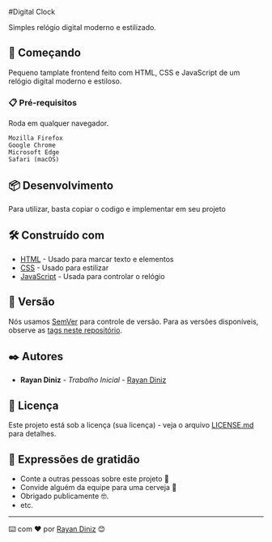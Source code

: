 #Digital Clock

Simples relógio digital moderno e estilizado.

## 🚀 Começando

Pequeno tamplate frontend feito com HTML, CSS e JavaScript de um relógio digital moderno e estiloso.

### 📋 Pré-requisitos

Roda em qualquer navegador.

```
Mozilla Firefox
Google Chrome
Microsoft Edge
Safari (macOS)
```

## 📦 Desenvolvimento

Para utilizar, basta copiar o codigo e implementar em seu projeto

## 🛠️ Construído com

* [HTML](http://www.dropwizard.io/1.0.2/docs/) - Usado para marcar texto e elementos
* [CSS](https://maven.apache.org/) - Usado para estilizar
* [JavaScript](https://rometools.github.io/rome/) - Usada para controlar o relógio

## 📌 Versão

Nós usamos [SemVer](http://semver.org/) para controle de versão. Para as versões disponíveis, observe as [tags neste repositório](https://github.com/suas/tags/do/projeto). 

## ✒️ Autores

* **Rayan Diniz** - *Trabalho Inicial* - [Rayan Diniz](https://github.com/rayandiniz)

## 📄 Licença

Este projeto está sob a licença (sua licença) - veja o arquivo [LICENSE.md](https://github.com/usuario/projeto/licenca) para detalhes.

## 🎁 Expressões de gratidão

* Conte a outras pessoas sobre este projeto 📢
* Convide alguém da equipe para uma cerveja 🍺 
* Obrigado publicamente 🤓.
* etc.


---
⌨️ com ❤️ por [Rayan Diniz](https://gist.github.com/RyanDiniz) 😊